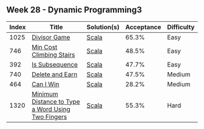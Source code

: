 ## Week 28 - Dynamic Programming3
Index|Title|Solution(s)|Acceptance|Difficulty
-|-|-|-|-
1025|[Divisor Game](https://leetcode.com/problems/divisor-game)|[Scala](./1025.divisor-game.scala)|65.3%|Easy
746|[Min Cost Climbing Stairs](https://leetcode.com/problems/min-cost-climbing-stairs)|[Scala](./746.min-cost-climbing-stairs.scala)|48.5%|Easy
392|[Is Subsequence](https://leetcode.com/problems/is-subsequence)|[Scala](./392.is-subsequence.scala)|47.7%|Easy
740|[Delete and Earn](https://leetcode.com/problems/delete-and-earn)|[Scala](./740.delete-and-earn.scala)|47.5%|Medium
464|[Can I Win](https://leetcode.com/problems/can-i-win)|[Scala](./464.can-i-win.scala)|28.2%|Medium
1320|[Minimum Distance to Type a Word Using Two Fingers](https://leetcode.com/problems/minimum-distance-to-type-a-word-using-two-fingers)|[Scala](./1320.minimum-distance-to-type-a-word-using-two-fingers.scala)|55.3%|Hard
